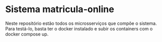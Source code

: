 # Sistema matricula-online
Neste repositório estão todos os microsserviços que compõe o sistema.<br>
Para testá-lo, basta ter o docker instalado e subir os containers com o docker compose up.
